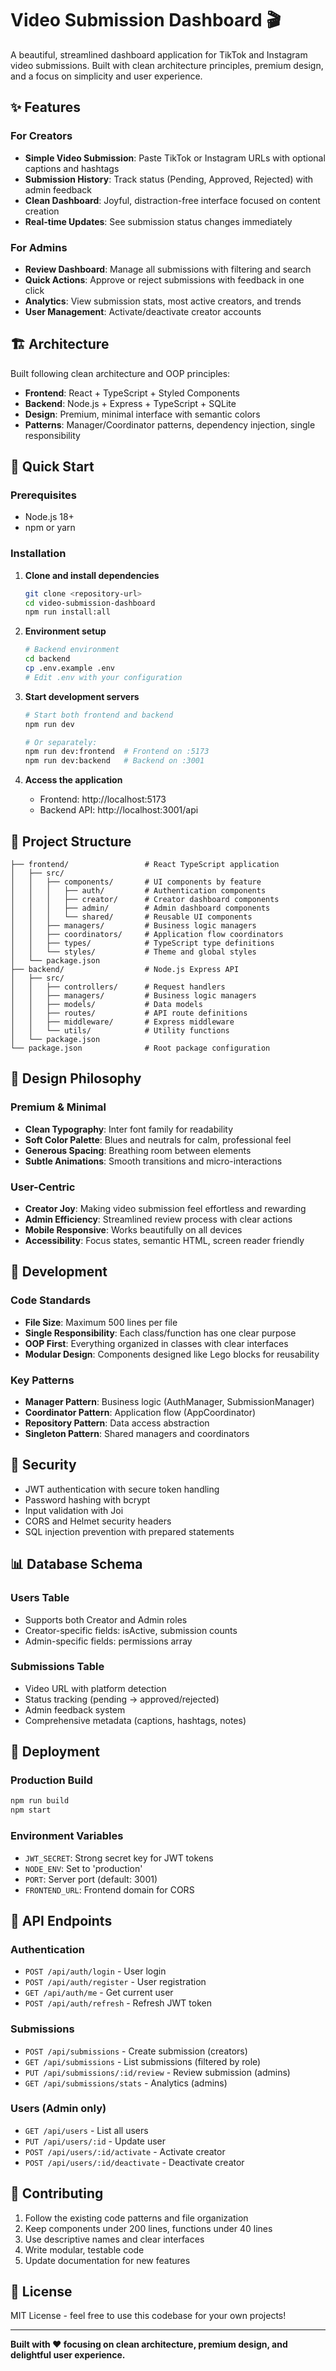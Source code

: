 # Video Submission Dashboard 🎬

A beautiful, streamlined dashboard application for TikTok and Instagram video submissions. Built with clean architecture principles, premium design, and a focus on simplicity and user experience.

## ✨ Features

### For Creators
- **Simple Video Submission**: Paste TikTok or Instagram URLs with optional captions and hashtags
- **Submission History**: Track status (Pending, Approved, Rejected) with admin feedback
- **Clean Dashboard**: Joyful, distraction-free interface focused on content creation
- **Real-time Updates**: See submission status changes immediately

### For Admins  
- **Review Dashboard**: Manage all submissions with filtering and search
- **Quick Actions**: Approve or reject submissions with feedback in one click
- **Analytics**: View submission stats, most active creators, and trends
- **User Management**: Activate/deactivate creator accounts

## 🏗️ Architecture

Built following clean architecture and OOP principles:

- **Frontend**: React + TypeScript + Styled Components
- **Backend**: Node.js + Express + TypeScript + SQLite
- **Design**: Premium, minimal interface with semantic colors
- **Patterns**: Manager/Coordinator patterns, dependency injection, single responsibility

## 🚀 Quick Start

### Prerequisites
- Node.js 18+ 
- npm or yarn

### Installation

1. **Clone and install dependencies**
   ```bash
   git clone <repository-url>
   cd video-submission-dashboard
   npm run install:all
   ```

2. **Environment setup**
   ```bash
   # Backend environment
   cd backend
   cp .env.example .env
   # Edit .env with your configuration
   ```

3. **Start development servers**
   ```bash
   # Start both frontend and backend
   npm run dev
   
   # Or separately:
   npm run dev:frontend  # Frontend on :5173
   npm run dev:backend   # Backend on :3001
   ```

4. **Access the application**
   - Frontend: http://localhost:5173
   - Backend API: http://localhost:3001/api

## 📁 Project Structure

```
├── frontend/                 # React TypeScript application
│   ├── src/
│   │   ├── components/       # UI components by feature
│   │   │   ├── auth/         # Authentication components
│   │   │   ├── creator/      # Creator dashboard components
│   │   │   ├── admin/        # Admin dashboard components
│   │   │   └── shared/       # Reusable UI components
│   │   ├── managers/         # Business logic managers
│   │   ├── coordinators/     # Application flow coordinators
│   │   ├── types/            # TypeScript type definitions
│   │   └── styles/           # Theme and global styles
│   └── package.json
├── backend/                  # Node.js Express API
│   ├── src/
│   │   ├── controllers/      # Request handlers
│   │   ├── managers/         # Business logic managers
│   │   ├── models/           # Data models
│   │   ├── routes/           # API route definitions
│   │   ├── middleware/       # Express middleware
│   │   └── utils/            # Utility functions
│   └── package.json
└── package.json              # Root package configuration
```

## 🎨 Design Philosophy

### Premium & Minimal
- **Clean Typography**: Inter font family for readability
- **Soft Color Palette**: Blues and neutrals for calm, professional feel
- **Generous Spacing**: Breathing room between elements
- **Subtle Animations**: Smooth transitions and micro-interactions

### User-Centric
- **Creator Joy**: Making video submission feel effortless and rewarding
- **Admin Efficiency**: Streamlined review process with clear actions
- **Mobile Responsive**: Works beautifully on all devices
- **Accessibility**: Focus states, semantic HTML, screen reader friendly

## 🔧 Development

### Code Standards
- **File Size**: Maximum 500 lines per file
- **Single Responsibility**: Each class/function has one clear purpose
- **OOP First**: Everything organized in classes with clear interfaces
- **Modular Design**: Components designed like Lego blocks for reusability

### Key Patterns
- **Manager Pattern**: Business logic (AuthManager, SubmissionManager)
- **Coordinator Pattern**: Application flow (AppCoordinator)
- **Repository Pattern**: Data access abstraction
- **Singleton Pattern**: Shared managers and coordinators

## 🔐 Security

- JWT authentication with secure token handling
- Password hashing with bcrypt
- Input validation with Joi
- CORS and Helmet security headers
- SQL injection prevention with prepared statements

## 📊 Database Schema

### Users Table
- Supports both Creator and Admin roles
- Creator-specific fields: isActive, submission counts
- Admin-specific fields: permissions array

### Submissions Table
- Video URL with platform detection
- Status tracking (pending → approved/rejected)
- Admin feedback system
- Comprehensive metadata (captions, hashtags, notes)

## 🚀 Deployment

### Production Build
```bash
npm run build
npm start
```

### Environment Variables
- `JWT_SECRET`: Strong secret key for JWT tokens
- `NODE_ENV`: Set to 'production'
- `PORT`: Server port (default: 3001)
- `FRONTEND_URL`: Frontend domain for CORS

## 🎯 API Endpoints

### Authentication
- `POST /api/auth/login` - User login
- `POST /api/auth/register` - User registration
- `GET /api/auth/me` - Get current user
- `POST /api/auth/refresh` - Refresh JWT token

### Submissions
- `POST /api/submissions` - Create submission (creators)
- `GET /api/submissions` - List submissions (filtered by role)
- `PUT /api/submissions/:id/review` - Review submission (admins)
- `GET /api/submissions/stats` - Analytics (admins)

### Users (Admin only)
- `GET /api/users` - List all users
- `PUT /api/users/:id` - Update user
- `POST /api/users/:id/activate` - Activate creator
- `POST /api/users/:id/deactivate` - Deactivate creator

## 🤝 Contributing

1. Follow the existing code patterns and file organization
2. Keep components under 200 lines, functions under 40 lines
3. Use descriptive names and clear interfaces
4. Write modular, testable code
5. Update documentation for new features

## 📄 License

MIT License - feel free to use this codebase for your own projects!

---

**Built with ❤️ focusing on clean architecture, premium design, and delightful user experience.**
